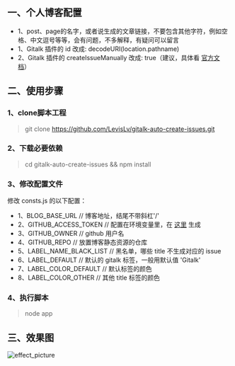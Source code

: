 ## 一、个人博客配置
* 1、post、page的名字，或者说生成的文章链接，不要包含其他字符，例如空格、中文逗号等等，会有问题，不多解释，有疑问可以留言
* 1、Gitalk 插件的 id 改成: decodeURI(location.pathname)
* 2、Gitalk 插件的 createIssueManually 改成: true（建议，具体看 [官方文档](https://github.com/gitalk/gitalk/blob/master/readme-cn.md)）

## 二、使用步骤
### 1、clone脚本工程
> git clone https://github.com/LevisLv/gitalk-auto-create-issues.git

### 2、下载必要依赖
> cd gitalk-auto-create-issues && npm install

### 3、修改配置文件
修改 consts.js 的以下配置：
* 1、BLOG_BASE_URL // 博客地址，结尾不带斜杠'/'
* 2、GITHUB_ACCESS_TOKEN // 配置在环境变量里，在 [这里](https://github.com/settings/tokens) 生成
* 3、GITHUB_OWNER // github 用户名
* 4、GITHUB_REPO // 放置博客静态资源的仓库
* 5、LABEL_NAME_BLACK_LIST // 黑名单，哪些 title 不生成对应的 issue
* 6、LABEL_DEFAULT // 默认的 gitalk 标签，一般用默认值 'Gitalk'
* 7、LABEL_COLOR_DEFAULT // 默认标签的颜色
* 8、LABEL_COLOR_OTHER // 其他 title 标签的颜色

### 4、执行脚本
> node app

## 三、效果图
![effect_picture](https://github.com/LevisLv/gitalk-auto-create-issues/blob/master/effect_picture/effect_picture.png)
